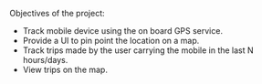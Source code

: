 Objectives of the project:
- Track mobile device using the on board GPS service.
- Provide a UI to pin point the location on a map.
- Track trips made by the user carrying the mobile in the last N hours/days.
- View trips on the map.